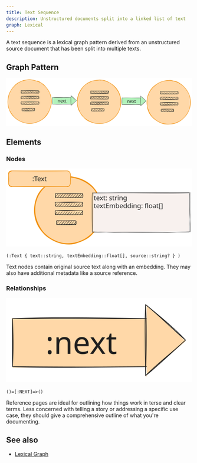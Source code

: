 ```yaml
---
title: Text Sequence
description: Unstructured documents split into a linked list of text
graph: Lexical
---
```


A text sequence is a lexical graph pattern derived from an unstructured source document
that has been split into multiple texts.

## Graph Pattern

![Text Sequence](../../../../assets/images/text-seq.svg)

## Elements

### Nodes

![Text Node](../../../../assets/images/text-node.svg)

```
(:Text { text::string, textEmbedding::float[], source::string? } )
```

Text nodes contain original source text along with an embedding. They may also have additional
metadata like a source reference.

### Relationships

![Next Relationship](../../../../assets/images/next-relationship.svg)

```
()=[:NEXT]=>()
```

Reference pages are ideal for outlining how things work in terse and clear terms.
Less concerned with telling a story or addressing a specific use case, they should give a comprehensive outline of what you're documenting.


## See also

- [Lexical Graph](/reference/knowledge-graph/lexical-graph)
